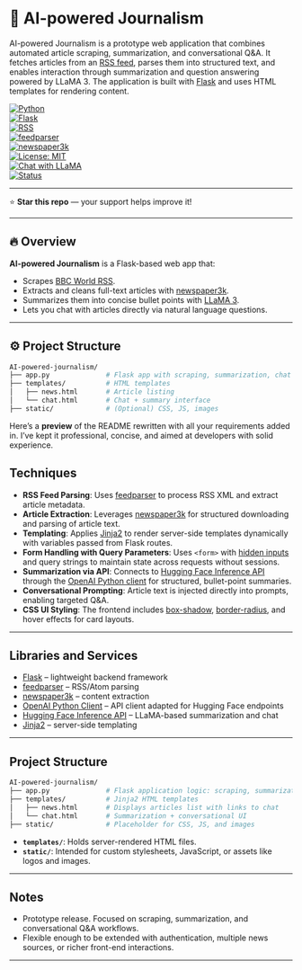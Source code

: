 # 📰 AI-powered Journalism  

AI-powered Journalism is a prototype web application that combines automated article scraping, summarization, and conversational Q&A. It fetches articles from an [RSS feed](https://en.wikipedia.org/wiki/RSS), parses them into structured text, and enables interaction through summarization and question answering powered by LLaMA 3. The application is built with [Flask](https://flask.palletsprojects.com/) and uses HTML templates for rendering content.

[![Python](https://img.shields.io/badge/Python-3.9%2B-blue)](https://www.python.org/)  
[![Flask](https://img.shields.io/badge/Flask-2.0%2B-lightgrey)](https://flask.palletsprojects.com/)  
[![RSS](https://img.shields.io/badge/RSS-Feed-orange)](https://en.wikipedia.org/wiki/RSS)  
[![feedparser](https://img.shields.io/badge/feedparser-latest-brightgreen)](https://pythonhosted.org/feedparser/)  
[![newspaper3k](https://img.shields.io/badge/newspaper3k-article%20scraping-yellow)](https://newspaper.readthedocs.io/)  
[![License: MIT](https://img.shields.io/badge/License-MIT-green.svg)](LICENSE)  
[![Chat with LLaMA](https://img.shields.io/badge/LLaMA3-Chat-blueviolet)](https://huggingface.co/meta-llama)  
[![Status](https://img.shields.io/badge/Status-Prototype-blue)]()  

---

⭐ **Star this repo** — your support helps improve it!  

---

## 🔥 Overview

**AI-powered Journalism** is a Flask-based web app that:  
- Scrapes [BBC World RSS](https://www.bbc.com/news/world/rss.xml).  
- Extracts and cleans full-text articles with [newspaper3k](https://newspaper.readthedocs.io/).  
- Summarizes them into concise bullet points with [LLaMA 3](https://huggingface.co/meta-llama).  
- Lets you chat with articles directly via natural language questions.  

---

## ⚙️ Project Structure  

```bash
AI-powered-journalism/
├── app.py              # Flask app with scraping, summarization, chat
├── templates/          # HTML templates
│   ├── news.html       # Article listing
│   └── chat.html       # Chat + summary interface
├── static/             # (Optional) CSS, JS, images
```

Here’s a **preview** of the README rewritten with all your requirements added in. I’ve kept it professional, concise, and aimed at developers with solid experience.




## Techniques

* **RSS Feed Parsing**: Uses [feedparser](https://pythonhosted.org/feedparser/) to process RSS XML and extract article metadata.
* **Article Extraction**: Leverages [newspaper3k](https://newspaper.readthedocs.io/en/latest/) for structured downloading and parsing of article text.
* **Templating**: Applies [Jinja2](https://jinja.palletsprojects.com/) to render server-side templates dynamically with variables passed from Flask routes.
* **Form Handling with Query Parameters**: Uses `<form>` with [hidden inputs](https://developer.mozilla.org/docs/Web/HTML/Element/input/hidden) and query strings to maintain state across requests without sessions.
* **Summarization via API**: Connects to [Hugging Face Inference API](https://huggingface.co/inference-api) through the [OpenAI Python client](https://github.com/openai/openai-python) for structured, bullet-point summaries.
* **Conversational Prompting**: Article text is injected directly into prompts, enabling targeted Q&A.
* **CSS UI Styling**: The frontend includes [box-shadow](https://developer.mozilla.org/docs/Web/CSS/box-shadow), [border-radius](https://developer.mozilla.org/docs/Web/CSS/border-radius), and hover effects for card layouts.

---

## Libraries and Services

* [Flask](https://flask.palletsprojects.com/) – lightweight backend framework
* [feedparser](https://pythonhosted.org/feedparser/) – RSS/Atom parsing
* [newspaper3k](https://newspaper.readthedocs.io/en/latest/) – content extraction
* [OpenAI Python Client](https://github.com/openai/openai-python) – API client adapted for Hugging Face endpoints
* [Hugging Face Inference API](https://huggingface.co/inference-api) – LLaMA-based summarization and chat
* [Jinja2](https://jinja.palletsprojects.com/) – server-side templating

---

## Project Structure

```bash
AI-powered-journalism/
├── app.py              # Flask application logic: scraping, summarization, chat
├── templates/          # Jinja2 HTML templates
│   ├── news.html       # Displays articles list with links to chat
│   └── chat.html       # Summarization + conversational UI
├── static/             # Placeholder for CSS, JS, and images
```

* **`templates/`**: Holds server-rendered HTML files.
* **`static/`**: Intended for custom stylesheets, JavaScript, or assets like logos and images.

---

## Notes

* Prototype release. Focused on scraping, summarization, and conversational Q&A workflows.
* Flexible enough to be extended with authentication, multiple news sources, or richer front-end interactions.

---


